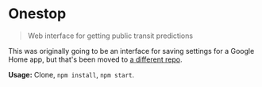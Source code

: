 # Onestop

> Web interface for getting public transit predictions

This was originally going to be an interface for saving settings for a Google
Home app, but that's been moved to
[a different repo](https://github.com/ajay-gandhi/onestop-web).

**Usage:** Clone, `npm install`, `npm start`.
